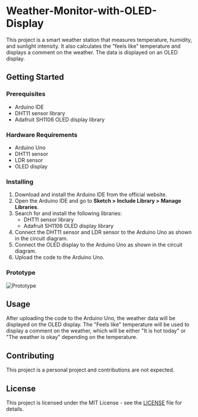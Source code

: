 

<!DOCTYPE html>
<html>
<head>
</head>
<body>
	<h1> Weather-Monitor-with-OLED-Display</h1>
	<p>This project is a smart weather station that measures temperature, humidity, and sunlight intensity. It also calculates the "feels like" temperature and displays a comment on the weather. The data is displayed on an OLED display.</p>
<h2>Getting Started</h2>
<h3>Prerequisites</h3>
<ul>
	<li>Arduino IDE</li>
	<li>DHT11 sensor library</li>
	<li>Adafruit SH1106 OLED display library</li>
</ul>

<h3>Hardware Requirements</h3>
<ul>
	<li>Arduino Uno</li>
	<li>DHT11 sensor</li>
	<li>LDR sensor</li>
	<li>OLED display</li>
</ul>

<h3>Installing</h3>
<ol>
	<li>Download and install the Arduino IDE from the official website.</li>
	<li>Open the Arduino IDE and go to <strong>Sketch &gt; Include Library &gt; Manage Libraries</strong>.</li>
	<li>Search for and install the following libraries:
		<ul>
			<li>DHT11 sensor library</li>
			<li>Adafruit SH1106 OLED display library</li>
		</ul>
	</li>
	<li>Connect the DHT11 sensor and LDR sensor to the Arduino Uno as shown in the circuit diagram.</li>
	<li>Connect the OLED display to the Arduino Uno as shown in the circuit diagram.</li>
	<li>Upload the code to the Arduino Uno.</li>
</ol>

<h3>Prototype</h3>
<img src="https://drive.google.com/file/d/1TOFRs_JpmNWkyWuSHHfhEuhFWg_WzJhI/view?usp=share_link" alt="Prototype">

<h2>Usage</h2>
<p>After uploading the code to the Arduino Uno, the weather data will be displayed on the OLED display. The "Feels like" temperature will be used to display a comment on the weather, which will be either "It is hot today" or "The weather is okay" depending on the temperature.</p>

<h2>Contributing</h2>
<p>This project is a personal project and contributions are not expected.</p>

<h2>License</h2>
<p>This project is licensed under the MIT License - see the <a href="LICENSE">LICENSE</a> file for details.</p>
</body>
</html>
